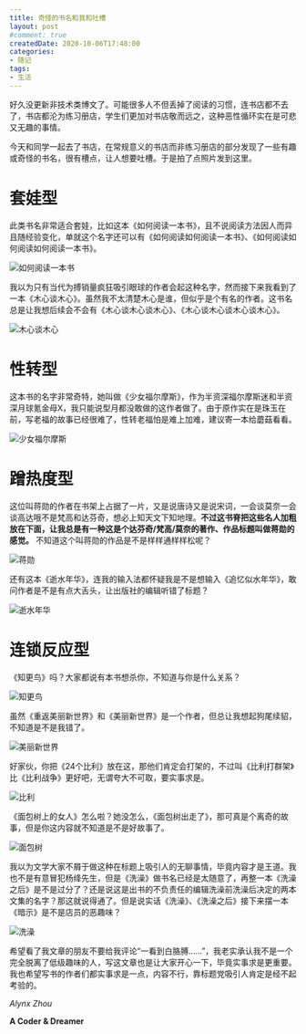 ```yaml
---
title: 奇怪的书名和我和吐槽
layout: post
#comment: true
createdDate: 2020-10-06T17:48:00
categories:
- 随记
tags:
- 生活
---
```

好久没更新非技术类博文了。可能很多人不但丢掉了阅读的习惯，连书店都不去了，书店都沦为练习册店，学生们更加对书店敬而远之，这种恶性循环实在是可悲又无趣的事情。

今天和同学一起去了书店，在常规意义的书店而非练习册店的部分发现了一些有趣或奇怪的书名，很有槽点，让人想要吐槽。于是拍了点照片发到这里。

<!--more-->

# 套娃型

此类书名非常适合套娃，比如这本《如何阅读一本书》，且不说阅读方法因人而异且随经验变化，单就这个名字还可以有《如何阅读如何阅读一本书》、《如何阅读如何阅读如何阅读一本书》。

![如何阅读一本书](1.jpg)

我以为只有当代为搏销量疯狂吸引眼球的作者会起这种名字，然而接下来我看到了一本《木心谈木心》。虽然我不太清楚木心是谁，但似乎是个有名的作者。这书名总是让我想后续会不会有《木心谈木心谈木心》、《木心谈木心谈木心谈木心》。

![木心谈木心](2.jpg)

# 性转型

这本书的名字非常奇特，她叫做《少女福尔摩斯》，作为半资深福尔摩斯迷和半资深月球氪金母X，我只能说型月都没敢做的这作者做了。由于原作实在是珠玉在前，写老福的故事已经很难了，性转老福怕是难上加难，建议寄一本给蘑菇看看。

![少女福尔摩斯](3.jpg)

# 蹭热度型

这位叫蒋勋的作者在书架上占据了一片，又是说唐诗又是说宋词，一会谈莫奈一会谈高达哦不是梵高和达芬奇，想必上知天文下知地理。**不过这书脊把这些名人加粗放在下面，让我总是有一种这是个达芬奇/梵高/莫奈的著作、作品标题叫做蒋勋的感觉。** 不知道这个叫蒋勋的作品是不是样样通样样松呢？

![蒋勋](4.jpg)

还有这本《逝水年华》，连我的输入法都怀疑我是不是想输入《追忆似水年华》，敢问作者是不是有点大舌头，让出版社的编辑听错了标题？

![逝水年华](5.jpg)

# 连锁反应型

《知更鸟》吗？大家都说有本书想杀你，不知道与你是什么关系？

![知更鸟](6.jpg)

虽然《重返美丽新世界》和《美丽新世界》是一个作者，但总让我想起狗尾续貂，不知道是不是我错了。

![美丽新世界](7.jpg)

好家伙，你把《24个比利》放在这，那他们肯定会打架的，不过叫《比利打群架》比《比利战争》更好吧，无谓夸大不可取，要实事求是。

![比利](8.jpg)

《面包树上的女人》怎么啦？她没怎么，《面包树出走了》，那可真是个离奇的故事，但是你这内容就不知道是不是好故事了。

![面包树](9.jpg)

我以为文学大家不屑于做这种在标题上吸引人的无聊事情，毕竟内容才是王道。我也不是有意冒犯杨绛先生，但是《洗澡》做书名已经是太随意了，再整一本《洗澡之后》是不是过分了？还是说这是出书的不负责任的编辑洗澡前洗澡后决定的两本文集的名字？那这就说得通了。但是说实话《洗澡》、《洗澡之后》接下来摆一本《暗示》是不是店员的恶趣味？

![洗澡](10.jpg)

希望看了我文章的朋友不要给我评论“一看到白胳膊……”，我老实承认我不是一个完全脱离了低级趣味的人，写这文章也是让大家开心一下，毕竟实事求是更重要。我也希望写书的作者们都实事求是一点，内容不行，靠标题党吸引人肯定是经不起考验的。

*Alynx Zhou*

**A Coder & Dreamer**
